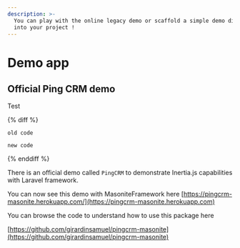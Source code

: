 ```yaml
---
description: >-
  You can play with the online legacy demo or scaffold a simple demo directly
  into your project !
---
```


# Demo app

## Official Ping CRM demo

Test

{% diff %}
```
old code
```
```
new code
```
{% enddiff %}



There is an official demo called `PingCRM` to demonstrate Inertia.js capabilities with Laravel framework.

You can now see this demo with MasoniteFramework here [https://pingcrm-masonite.herokuapp.com/](https://pingcrm-masonite.herokuapp.com)

You can browse the code to understand how to use this package here

[https://github.com/girardinsamuel/pingcrm-masonite](https://github.com/girardinsamuel/pingcrm-masonite)
